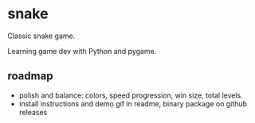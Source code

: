 # snake
Classic snake game.

Learning game dev with Python and pygame.

## roadmap

- polish and balance: colors, speed progression, win size, total levels.
- install instructions and demo gif in readme, binary package on github releases
